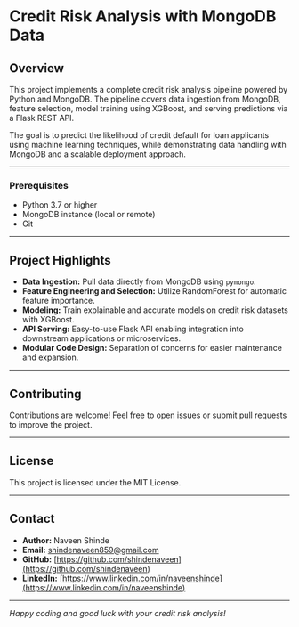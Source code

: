 # Credit Risk Analysis with MongoDB Data

## Overview
This project implements a complete credit risk analysis pipeline powered by Python and MongoDB. The pipeline covers data ingestion from MongoDB, feature selection, model training using XGBoost, and serving predictions via a Flask REST API.

The goal is to predict the likelihood of credit default for loan applicants using machine learning techniques, while demonstrating data handling with MongoDB and a scalable deployment approach.

---

### Prerequisites

- Python 3.7 or higher
- MongoDB instance (local or remote)
- Git


---

## Project Highlights

- **Data Ingestion:** Pull data directly from MongoDB using `pymongo`.
- **Feature Engineering and Selection:** Utilize RandomForest for automatic feature importance.
- **Modeling:** Train explainable and accurate models on credit risk datasets with XGBoost.
- **API Serving:** Easy-to-use Flask API enabling integration into downstream applications or microservices.
- **Modular Code Design:** Separation of concerns for easier maintenance and expansion.

---

## Contributing

Contributions are welcome! Feel free to open issues or submit pull requests to improve the project.

---

## License

This project is licensed under the MIT License.

---

## Contact

- **Author:** Naveen Shinde  
- **Email:** shindenaveen859@gmail.com  
- **GitHub:** [https://github.com/shindenaveen](https://github.com/shindenaveen)  
- **LinkedIn:** [https://www.linkedin.com/in/naveenshinde](https://www.linkedin.com/in/naveenshinde)

---

*Happy coding and good luck with your credit risk analysis!*
